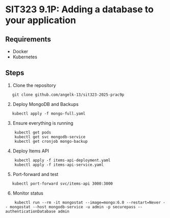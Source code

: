 # SIT323 9.1P: Adding a database to your application

## Requirements

- Docker
- Kubernetes

## Steps

1. Clone the repository

```
   git clone github.com/angelk-13/sit323-2025-prac9p
```

2. Deploy MongoDB and Backups

```
   kubectl apply -f mongo-full.yaml
```

3. Ensure everything is running

```
    kubectl get pods
    kubectl get svc mongodb-service
    kubectl get cronjob mongo-backup

```

4. Deploy Items API

```
    kubectl apply -f items-api-deployment.yaml
    kubectl apply -f items-api-service.yaml

```

5. Port-forward and test

```
   kubectl port-forward svc/items-api 3000:3000
```

6. Monitor status

```
    kubectl run --rm -it mongostat --image=mongo:6.0 --restart=Never -- mongostat --host mongodb-service -u admin -p securepass --authenticationDatabase admin

```
